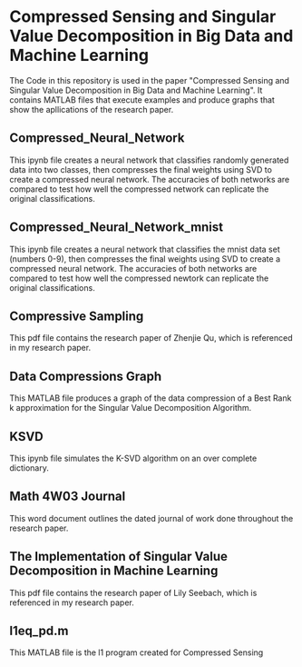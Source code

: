 # Compressed Sensing and Singular Value Decomposition in Big Data and Machine Learning
The Code in this repository is used in the paper "Compressed Sensing and Singular Value Decomposition in Big Data and Machine Learning". It contains MATLAB files that execute examples and produce graphs that show the apllications of the research paper.

## Compressed_Neural_Network
This ipynb file creates a neural network that classifies randomly generated data into two classes, then compresses the final weights using SVD to create a compressed neural network. The accuracies of both networks are compared to test how well the compressed network can replicate the original classifications.

## Compressed_Neural_Network_mnist
This ipynb file creates a neural network that classifies the mnist data set (numbers 0-9), then compresses the final weights using SVD to create a compressed neural network. The accuracies of both networks are compared to test how well the compressed newtork can replicate the original classifications.

## Compressive Sampling
This pdf file contains the research paper of Zhenjie Qu, which is referenced in my research paper.

## Data Compressions Graph
This MATLAB file produces a graph of the data compression of a Best Rank k approximation for the Singular Value Decomposition Algorithm.

## KSVD
This ipynb file simulates the K-SVD algorithm on an over complete dictionary.

## Math 4W03 Journal
This word document outlines the dated journal of work done throughout the research paper.

## The Implementation of Singular Value Decomposition in Machine Learning
This pdf file contains the research paper of Lily Seebach, which is referenced in my research paper.

## l1eq_pd.m
This MATLAB file is the l1 program created for Compressed Sensing
